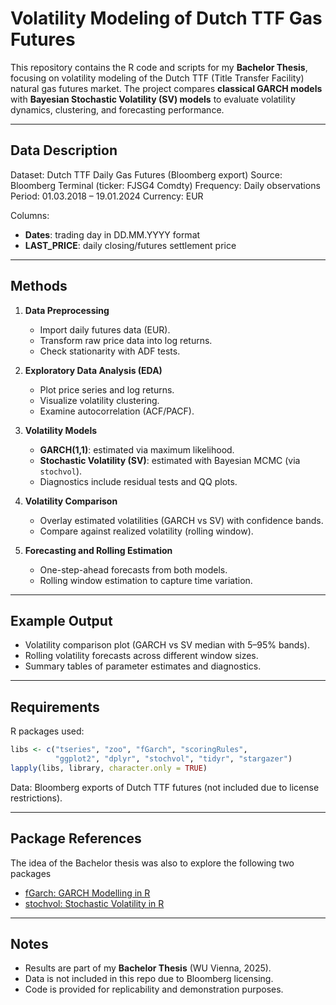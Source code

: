 # Volatility Modeling of Dutch TTF Gas Futures

This repository contains the R code and scripts for my **Bachelor Thesis**, focusing on volatility modeling of the Dutch TTF (Title Transfer Facility) natural gas futures market. The project compares **classical GARCH models** with **Bayesian Stochastic Volatility (SV) models** to evaluate volatility dynamics, clustering, and forecasting performance.

---

## Data Description

Dataset: Dutch TTF Daily Gas Futures (Bloomberg export)
Source: Bloomberg Terminal (ticker: FJSG4 Comdty)
Frequency: Daily observations
Period: 01.03.2018 – 19.01.2024
Currency: EUR

Columns:

* **Dates**: trading day in DD.MM.YYYY format
* **LAST\_PRICE**: daily closing/futures settlement price

---

## Methods

1. **Data Preprocessing**

   * Import daily futures data (EUR).
   * Transform raw price data into log returns.
   * Check stationarity with ADF tests.

2. **Exploratory Data Analysis (EDA)**

   * Plot price series and log returns.
   * Visualize volatility clustering.
   * Examine autocorrelation (ACF/PACF).

3. **Volatility Models**

   * **GARCH(1,1)**: estimated via maximum likelihood.
   * **Stochastic Volatility (SV)**: estimated with Bayesian MCMC (via `stochvol`).
   * Diagnostics include residual tests and QQ plots.

4. **Volatility Comparison**

   * Overlay estimated volatilities (GARCH vs SV) with confidence bands.
   * Compare against realized volatility (rolling window).

5. **Forecasting and Rolling Estimation**

   * One-step-ahead forecasts from both models.
   * Rolling window estimation to capture time variation.

---

## Example Output

* Volatility comparison plot (GARCH vs SV median with 5–95% bands).
* Rolling volatility forecasts across different window sizes.
* Summary tables of parameter estimates and diagnostics.

---

## Requirements

R packages used:

```r
libs <- c("tseries", "zoo", "fGarch", "scoringRules", 
          "ggplot2", "dplyr", "stochvol", "tidyr", "stargazer")
lapply(libs, library, character.only = TRUE)
```

Data: Bloomberg exports of Dutch TTF futures (not included due to license restrictions).

---

## Package References

The idea of the Bachelor thesis was also to explore the following two packages
- [fGarch: GARCH Modelling in R](https://cran.r-project.org/web/packages/fGarch/fGarch.pdf)  
- [stochvol: Stochastic Volatility in R](https://cran.r-project.org/web/packages/stochvol/stochvol.pdf)

---

## Notes

* Results are part of my **Bachelor Thesis** (WU Vienna, 2025).
* Data is not included in this repo due to Bloomberg licensing.
* Code is provided for replicability and demonstration purposes.
